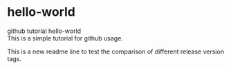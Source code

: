 # hello-world
github tutorial hello-world<br/>
This is a simple tutorial for github usage.<br/>

This is a new readme line to test the comparison of different release version tags.<br/>
